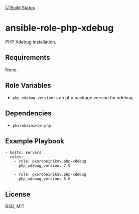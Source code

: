 [![Build Status](https://travis-ci.org/pkorobeinikov/ansible-role-php-xdebug.svg?branch=master)](https://travis-ci.org/pkorobeinikov/ansible-role-php-xdebug)

ansible-role-php-xdebug
=======================

PHP Xdebug installation.

Requirements
------------

None.

Role Variables
--------------

* `php_xdebug_version` is an php package version for xdebug.

Dependencies
------------

* `pkorobeinikov.php`

Example Playbook
----------------

    - hosts: servers
      roles:
        - role: pkorobeinikov.php-xdebug
          php_xdebug_version: 7.0

        - role: pkorobeinikov.php-xdebug
          php_xdebug_version: 5.6

License
-------

BSD, MIT
